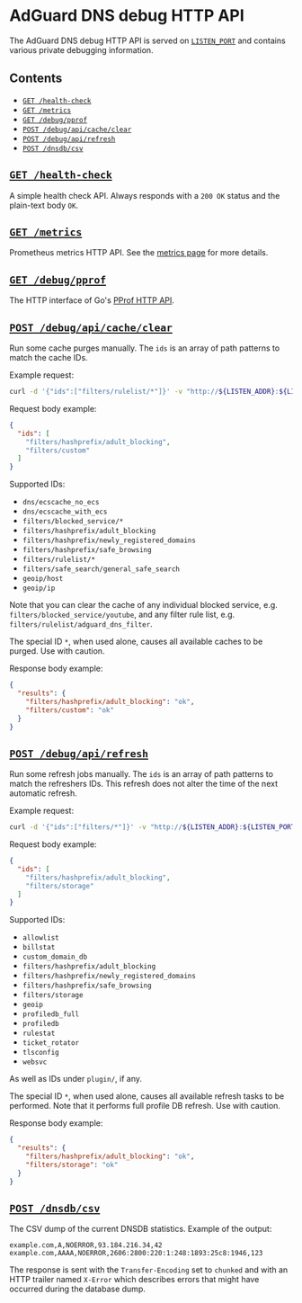 # AdGuard DNS debug HTTP API

The AdGuard DNS debug HTTP API is served on [`LISTEN_PORT`][env-listen_port] and contains various private debugging information.

## Contents

- [`GET /health-check`](#health-check)
- [`GET /metrics`](#metrics)
- [`GET /debug/pprof`](#pprof)
- [`POST /debug/api/cache/clear`](#api-cache-clear)
- [`POST /debug/api/refresh`](#api-refresh)
- [`POST /dnsdb/csv`](#dnsdb-csv)

[env-listen_port]: environment.md#LISTEN_PORT

## <a href="#health-check" id="health-check" name="health-check">`GET /health-check`</a>

A simple health check API. Always responds with a `200 OK` status and the plain-text body `OK`.

## <a href="#metrics" id="metrics" name="metrics">`GET /metrics`</a>

Prometheus metrics HTTP API. See the [metrics page][metrics] for more details.

[metrics]: metrics.md

## <a href="#pprof" id="pprof" name="pprof">`GET /debug/pprof`</a>

The HTTP interface of Go's [PProf HTTP API][pprof api].

[pprof api]: https://pkg.go.dev/net/http/pprof

## <a href="#api-cache-clear" id="api-cache-clear" name="api-cache-clear">`POST /debug/api/cache/clear`</a>

Run some cache purges manually. The `ids` is an array of path patterns to match the cache IDs.

Example request:

```sh
curl -d '{"ids":["filters/rulelist/*"]}' -v "http://${LISTEN_ADDR}:${LISTEN_PORT}/debug/api/cache/clear"
```

Request body example:

```json
{
  "ids": [
    "filters/hashprefix/adult_blocking",
    "filters/custom"
  ]
}
```

Supported IDs:

- `dns/ecscache_no_ecs`
- `dns/ecscache_with_ecs`
- `filters/blocked_service/*`
- `filters/hashprefix/adult_blocking`
- `filters/hashprefix/newly_registered_domains`
- `filters/hashprefix/safe_browsing`
- `filters/rulelist/*`
- `filters/safe_search/general_safe_search`
- `geoip/host`
- `geoip/ip`

Note that you can clear the cache of any individual blocked service, e.g. `filters/blocked_service/youtube`, and any filter rule list, e.g. `filters/rulelist/adguard_dns_filter`.

The special ID `*`, when used alone, causes all available caches to be purged. Use with caution.

Response body example:

```json
{
  "results": {
    "filters/hashprefix/adult_blocking": "ok",
    "filters/custom": "ok"
  }
}
```

## <a href="#api-refresh" id="api-refresh" name="api-refresh">`POST /debug/api/refresh`</a>

Run some refresh jobs manually. The `ids` is an array of path patterns to match the refreshers IDs. This refresh does not alter the time of the next automatic refresh.

Example request:

```sh
curl -d '{"ids":["filters/*"]}' -v "http://${LISTEN_ADDR}:${LISTEN_PORT}/debug/api/refresh"
```

Request body example:

```json
{
  "ids": [
    "filters/hashprefix/adult_blocking",
    "filters/storage"
  ]
}
```

Supported IDs:

- `allowlist`
- `billstat`
- `custom_domain_db`
- `filters/hashprefix/adult_blocking`
- `filters/hashprefix/newly_registered_domains`
- `filters/hashprefix/safe_browsing`
- `filters/storage`
- `geoip`
- `profiledb_full`
- `profiledb`
- `rulestat`
- `ticket_rotator`
- `tlsconfig`
- `websvc`

As well as IDs under `plugin/`, if any.

The special ID `*`, when used alone, causes all available refresh tasks to be performed. Note that it performs full profile DB refresh. Use with caution.

Response body example:

```json
{
  "results": {
    "filters/hashprefix/adult_blocking": "ok",
    "filters/storage": "ok"
  }
}
```

## <a href="#dnsdb-csv" id="dnsdb-csv" name="dnsdb-csv">`POST /dnsdb/csv`</a>

The CSV dump of the current DNSDB statistics. Example of the output:

```csv
example.com,A,NOERROR,93.184.216.34,42
example.com,AAAA,NOERROR,2606:2800:220:1:248:1893:25c8:1946,123
```

The response is sent with the `Transfer-Encoding` set to `chunked` and with an HTTP trailer named `X-Error` which describes errors that might have occurred during the database dump.
